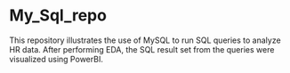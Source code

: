 # My_Sql_repo
This repository illustrates the use of MySQL to run SQL queries to analyze HR data. After performing EDA, the SQL result set from the queries were visualized  using PowerBI.
